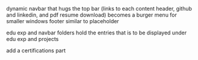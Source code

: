 dynamic navbar that hugs the top bar (links to each content header, github and linkedin, and pdf resume download)
becomes a burger menu for smaller windows
footer similar to placeholder

edu exp and navbar folders hold the entries that is to be displayed under edu exp and projects

add a certifications part

